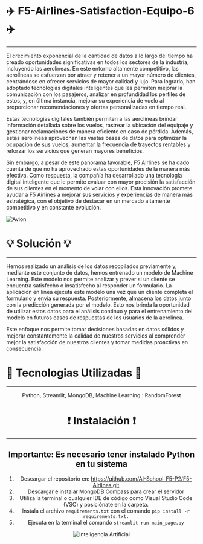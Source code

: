 # :airplane: F5-Airlines-Satisfaction-Equipo-6 :airplane:
***

El crecimiento exponencial de la cantidad de datos a lo largo del tiempo ha creado oportunidades significativas en todos los sectores de la industria, incluyendo las aerolíneas. En este entorno altamente competitivo, las aerolíneas se esfuerzan por atraer y retener a un mayor número de clientes, centrándose en ofrecer servicios de mayor calidad y lujo. Para lograrlo, han adoptado tecnologías digitales inteligentes que les permiten mejorar la comunicación con los pasajeros, analizar en profundidad los perfiles de estos, y, en última instancia, mejorar su experiencia de vuelo al proporcionar recomendaciones y ofertas personalizadas en tiempo real.

Estas tecnologías digitales también permiten a las aerolíneas brindar información detallada sobre los vuelos, rastrear la ubicación del equipaje y gestionar reclamaciones de manera eficiente en caso de pérdida. Además, estas aerolíneas aprovechan las vastas bases de datos para optimizar la ocupación de sus vuelos, aumentar la frecuencia de trayectos rentables y reforzar los servicios que generan mayores beneficios.

Sin embargo, a pesar de este panorama favorable, F5 Airlines se ha dado cuenta de que no ha aprovechado estas oportunidades de la manera más efectiva. Como respuesta, la compañía ha desarrollado una tecnología digital inteligente que le permite evaluar con mayor precisión la satisfacción de sus clientes en el momento de volar con ellos. Esta innovación promete ayudar a F5 Airlines a mejorar sus servicios y experiencias de manera más estratégica, con el objetivo de destacar en un mercado altamente competitivo y en constante evolución.

![Avion](https://cdn-icons-png.flaticon.com/512/6420/6420060.png)

# :bulb: Solución :bulb:
***

Hemos realizado un análisis de los datos recopilados previamente y, mediante este conjunto de datos, hemos entrenado un modelo de Machine Learning. Este modelo nos permite analizar y prever si un cliente se encuentra satisfecho o insatisfecho al responder un formulario. La aplicación en línea ejecuta este modelo una vez que un cliente completa el formulario y envía su respuesta. Posteriormente, almacena los datos junto con la predicción generada por el modelo. Esto nos brinda la oportunidad de utilizar estos datos para el análisis continuo y para el entrenamiento del modelo en futuros casos de respuestas de los usuarios de la aerolínea.

Este enfoque nos permite tomar decisiones basadas en datos sólidos y mejorar constantemente la calidad de nuestros servicios al comprender mejor la satisfacción de nuestros clientes y tomar medidas proactivas en consecuencia.

# :wrench: Tecnologias Utilizadas :wrench:
***

<center>Python, Streamlit, MongoDB, Machine Learning : RandomForest <center>

# :heavy_exclamation_mark: Instalación :heavy_exclamation_mark:
***

## Importante: Es necesario tener instalado Python en tu sistema

1. Descargar el repositorio en: 
https://github.com/AI-School-F5-P2/F5-Airlines.git
2. Descargar e instalar MongoDB Compass para crear el servidor
3. Utiliza la terminal o cualquier IDE de código como Visual Studio Code (VSC) y posiciónate en la carpeta.
4. Instala el archivo `requirements.txt` con el comando `pip install -r requirements.txt.`
5. Ejecuta en la terminal el comando `streamlit run main_page.py`

![Inteligencia Artificial](https://elchesemueve.com/images/blog/google/aplicaciones-inteligencia-artificial.png)
